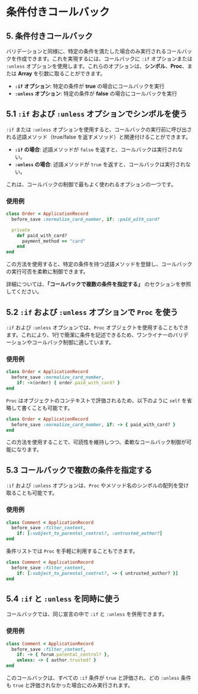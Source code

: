 # 条件付きコールバック

## 5. 条件付きコールバック

バリデーションと同様に、特定の条件を満たした場合のみ実行されるコールバックを作成できます。これを実現するには、コールバックに `:if` オプションまたは `:unless` オプションを使用します。これらのオプションは、**シンボル**、**Proc**、または **Array** を引数に取ることができます。

- **`:if` オプション**: 特定の条件が **true** の場合にコールバックを実行
- **`:unless` オプション**: 特定の条件が **false** の場合にコールバックを実行

## 5.1 `:if` および `:unless` オプションでシンボルを使う

`:if` または `:unless` オプションを使用すると、コールバックの実行前に呼び出される述語メソッド（true/false を返すメソッド）と関連付けることができます。

- **`:if` の場合**: 述語メソッドが `false` を返すと、コールバックは実行されない。
- **`:unless` の場合**: 述語メソッドが `true` を返すと、コールバックは実行されない。

これは、コールバックの制御で最もよく使われるオプションの一つです。

### 使用例

```ruby
class Order < ApplicationRecord
  before_save :normalize_card_number, if: :paid_with_card?

  private
    def paid_with_card?
      payment_method == "card"
    end
end
```

この方法を使用すると、特定の条件を持つ述語メソッドを登録し、コールバックの実行可否を柔軟に制御できます。

詳細については、**「コールバックで複数の条件を指定する」** のセクションを参照してください。

## 5.2 `:if` および `:unless` オプションで `Proc` を使う

`:if` および `:unless` オプションでは、`Proc` オブジェクトを使用することもできます。これにより、1行で簡潔に条件を記述できるため、ワンライナーのバリデーションやコールバック制御に適しています。

### 使用例

```ruby
class Order < ApplicationRecord
  before_save :normalize_card_number,
    if: ->(order) { order.paid_with_card? }
end
```

`Proc` はオブジェクトのコンテキストで評価されるため、以下のように `self` を省略して書くことも可能です。

```ruby
class Order < ApplicationRecord
  before_save :normalize_card_number, if: -> { paid_with_card? }
end
```

この方法を使用することで、可読性を維持しつつ、柔軟なコールバック制御が可能になります。

## 5.3 コールバックで複数の条件を指定する

`:if` および `:unless` オプションは、`Proc` やメソッド名のシンボルの配列を受け取ることも可能です。

### 使用例

```ruby
class Comment < ApplicationRecord
  before_save :filter_content,
    if: [:subject_to_parental_control?, :untrusted_author?]
end
```

条件リストでは `Proc` を手軽に利用することもできます。

```ruby
class Comment < ApplicationRecord
  before_save :filter_content,
    if: [:subject_to_parental_control?, -> { untrusted_author? }]
end
```

## 5.4 `:if` と `:unless` を同時に使う

コールバックでは、同じ宣言の中で `:if` と `:unless` を併用できます。

### 使用例

```ruby
class Comment < ApplicationRecord
  before_save :filter_content,
    if: -> { forum.parental_control? },
    unless: -> { author.trusted? }
end
```

このコールバックは、すべての `:if` 条件が `true` と評価され、どの `:unless` 条件も `true` と評価されなかった場合にのみ実行されます。

